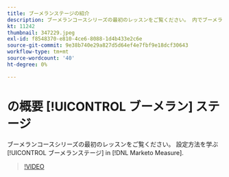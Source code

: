 ```yaml
---
title: ブーメランステージの紹介
description: ブーメランコースシリーズの最初のレッスンをご覧ください。 内でブーメランステージを設定する方法を説明します。 [!DNL Marketo Measure].
kt: 11242
thumbnail: 347229.jpeg
exl-id: f8548370-e810-4ce6-8088-1d4b433e2c6e
source-git-commit: 9e38b740e29a827d5d64ef4e7fbf9e18dcf30643
workflow-type: tm+mt
source-wordcount: '40'
ht-degree: 0%

---
```


# の概要 [!UICONTROL ブーメラン] ステージ

ブーメランコースシリーズの最初のレッスンをご覧ください。 設定方法を学ぶ [!UICONTROL ブーメランステージ] in [!DNL Marketo Measure].

>[!VIDEO](https://video.tv.adobe.com/v/347229/?quality=12&learn=on)
